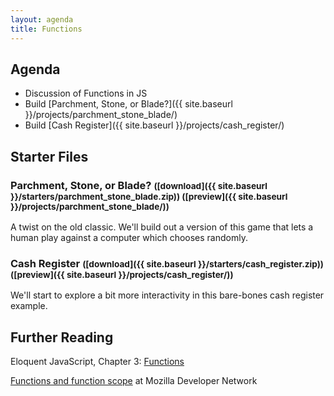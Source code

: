 ```yaml
---
layout: agenda
title: Functions
---
```


## Agenda

- Discussion of Functions in JS
- Build [Parchment, Stone, or Blade?]({{ site.baseurl }}/projects/parchment_stone_blade/)
- Build [Cash Register]({{ site.baseurl }}/projects/cash_register/)

## Starter Files

### Parchment, Stone, or Blade? <small>([download]({{ site.baseurl }}/starters/parchment_stone_blade.zip)) ([preview]({{ site.baseurl }}/projects/parchment_stone_blade/))</small>

A twist on the old classic. We'll build out a version of this game that lets a human play against a computer which chooses randomly.

### Cash Register <small>([download]({{ site.baseurl }}/starters/cash_register.zip)) ([preview]({{ site.baseurl }}/projects/cash_register/))</small>

We'll start to explore a bit more interactivity in this bare-bones cash register example.

## Further Reading

Eloquent JavaScript, Chapter 3: [Functions](https://eloquentjavascript.net/chapter3.html)

[Functions and function scope](https://developer.mozilla.org/en-US/docs/Web/JavaScript/Reference/Functions_and_function_scope) at Mozilla Developer Network
